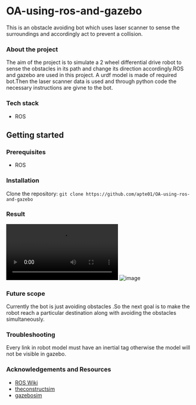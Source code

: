 # OA-using-ros-and-gazebo

This is an obstacle avoiding bot which uses laser scanner to sense the surroundings and accordingly act to prevent a collision.
### About the project
The aim of the project is to simulate a 2 wheel differential drive robot to sense the obstacles in its path and change its direction accordingly.ROS and gazebo are used in this project. A urdf model is made of required bot.Then the laser scanner data is used and through python code the necessary instructions are givne to the bot.  

### Tech stack
* ROS

## Getting started
### Prerequisites
* ROS
### Installation
Clone the repository:
`git clone https://github.com/apte01/OA-using-ros-and-gazebo`

### Result
![video](/video.mp4)
![image](/image.png)

### Future scope
Currently the bot is just avoiding obstacles .So the next goal is to make the robot reach a particular destination along with avoiding the obstacles simultaneously.

### Troubleshooting
Every link in robot model must have an inertial tag otherwise the model will not be visible in gazebo.

### Acknowledgements and Resources
* [ROS Wiki](http://wiki.ros.org/Documentation)
* [theconstructsim](https://www.theconstructsim.com/)
* [gazebosim](http://gazebosim.org/)